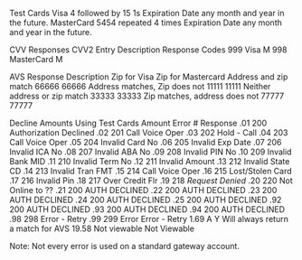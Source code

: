 Test Cards
Visa 4 followed by 15 1s Expiration Date any month and year in the future.
MasterCard 5454 repeated 4 times Expiration Date any month and year in the future.

CVV Responses
CVV2 Entry Description Response Codes
999 Visa M
998 MasterCard M

AVS Response
Description Zip for Visa Zip for Mastercard
Address and zip match 66666 66666
Address matches, Zip does not 11111 11111
Neither address or zip match 33333 33333
Zip matches, address does not 77777 77777

Decline Amounts Using Test Cards
Amount Error # Response
.01 200 Authorization Declined
.02 201 Call Voice Oper
.03 202 Hold - Call
.04 203 Call Voice Oper
.05 204 Invalid Card No
.06 205 Invalid Exp Date
.07 206 Invalid ICA No
.08 207 Invalid ABA No
.09 208 Invalid PIN No
.10 209 Invalid Bank MID
.11 210 Invalid Term No
.12 211 Invalid Amount
.13 212 Invalid State CD
.14 213 Invalid Tran FMT
.15 214 Call Voice Oper
.16 215 Lost/Stolen Card
.17 216 Invalid Pin
.18 217 Over Credit Flr
.19 218 _Request Denied_
.20 220 Not Online to ??
.21 200 AUTH DECLINED
.22 200 AUTH DECLINED
.23 200 AUTH DECLINED
.24 200 AUTH DECLINED
.25 200 AUTH DECLINED
.92 200 AUTH DECLINED
.93 200 AUTH DECLINED
.94 200 AUTH DECLINED
.98 298 Error - Retry
.99 299 Error Error - Retry
1.69 A Y Will always return a match for AVS
19.58 Not viewable Not Viewable

Note: Not every error is used on a standard gateway account.
